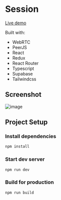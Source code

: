 # Session

[Live demo](https://session.alkimcaner.com/)

Built with:

- WebRTC
- PeerJS
- React
- Redux
- React Router
- Typescript
- Supabase
- Tailwindcss

## Screenshot

![image](https://user-images.githubusercontent.com/17219339/234253152-8b2679d4-8a2e-4d47-b16f-def531c81c20.png)

## Project Setup

### Install dependencies

```bash
npm install
```

### Start dev server

```bash
npm run dev
```

### Build for production

```bash
npm run build
```
